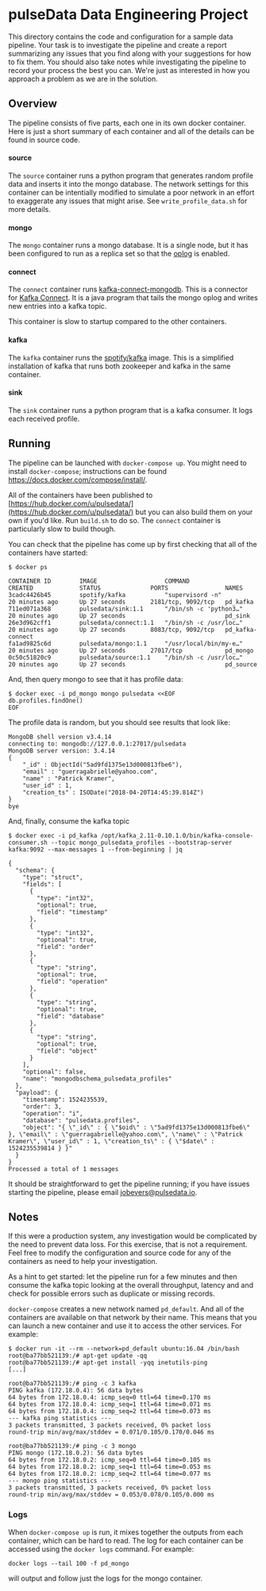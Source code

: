 # pulseData Data Engineering Project

This directory contains the code and configuration for a sample data
pipeline. Your task is to investigate the pipeline and create a report
summarizing any issues that you find along with your suggestions for
how to fix them. You should also take notes while investigating the
pipeline to record your process the best you can. We're just as
interested in how you approach a problem as we are in the solution.


## Overview

The pipeline consists of five parts, each one in its own docker
container. Here is just a short summary of each container and all of
the details can be found in source code.

#### source

The `source` container runs a python program that generates random
profile data and inserts it into the mongo database. The network
settings for this container can be intentially modified to simulate
a poor network in an effort to exaggerate any issues that might arise.
See `write_profile_data.sh` for more details.

#### mongo

The `mongo` container runs a mongo database. It is a single node, but
it has been configured to run as a replica set so that
the [oplog](https://docs.mongodb.com/v3.4/core/replica-set-oplog/) is
enabled.

#### connect

The `connect` container runs [kafka-connect-mongodb](https://github.com/DataReply/kafka-connect-mongodb).
This is a connector for [Kafka Connect](https://docs.confluent.io/current/connect/index.html).
It is a java program that tails the mongo oplog and writes new entries
into a kafka topic.

This container is slow to startup compared to the other containers.

#### kafka

The `kafka` container runs the
[spotify/kafka](https://github.com/spotify/docker-kafka) image.  This
is a simplified installation of kafka that runs both zookeeper and
kafka in the same container.

#### sink

The `sink` container runs a python program that is a kafka
consumer. It logs each received profile.


## Running

The pipeline can be launched with `docker-compose up`. You might need
to install `docker-compose`; instructions can be found
https://docs.docker.com/compose/install/.

All of the containers have been published to
[https://hub.docker.com/u/pulsedata/](https://hub.docker.com/u/pulsedata/)
but you can also build them on your own if you'd like. Run `build.sh`
to do so. The `connect` container is particularly slow to build
though.

You can check that the pipeline has come up by first checking that all
of the containers have started:

```
$ docker ps
```
```
CONTAINER ID        IMAGE                   COMMAND                  CREATED             STATUS              PORTS                NAMES
3cadc4426b45        spotify/kafka           "supervisord -n"         20 minutes ago      Up 27 seconds       2181/tcp, 9092/tcp   pd_kafka
711ed071a368        pulsedata/sink:1.1      "/bin/sh -c 'python3…"   20 minutes ago      Up 27 seconds                            pd_sink
26e3d962cff1        pulsedata/connect:1.1   "/bin/sh -c /usr/loc…"   20 minutes ago      Up 27 seconds       8083/tcp, 9092/tcp   pd_kafka-connect
fa1ad9825c6d        pulsedata/mongo:1.1     "/usr/local/bin/my-e…"   20 minutes ago      Up 27 seconds       27017/tcp            pd_mongo
0c50c51820c9        pulsedata/source:1.1    "/bin/sh -c /usr/loc…"   20 minutes ago      Up 27 seconds                            pd_source
```

And, then query mongo to see that it has profile data:
```
$ docker exec -i pd_mongo mongo pulsedata <<EOF
db.profiles.findOne()
EOF
```
The profile data is random, but you should see results that look like:
```
MongoDB shell version v3.4.14
connecting to: mongodb://127.0.0.1:27017/pulsedata
MongoDB server version: 3.4.14
{
	"_id" : ObjectId("5ad9fd1375e13d000813fbe6"),
	"email" : "guerragabrielle@yahoo.com",
	"name" : "Patrick Kramer",
	"user_id" : 1,
	"creation_ts" : ISODate("2018-04-20T14:45:39.814Z")
}
bye
```

And, finally, consume the kafka topic
```
$ docker exec -i pd_kafka /opt/kafka_2.11-0.10.1.0/bin/kafka-console-consumer.sh --topic mongo_pulsedata_profiles --bootstrap-server kafka:9092 --max-messages 1 --from-beginning | jq
```
```
{
  "schema": {
    "type": "struct",
    "fields": [
      {
        "type": "int32",
        "optional": true,
        "field": "timestamp"
      },
      {
        "type": "int32",
        "optional": true,
        "field": "order"
      },
      {
        "type": "string",
        "optional": true,
        "field": "operation"
      },
      {
        "type": "string",
        "optional": true,
        "field": "database"
      },
      {
        "type": "string",
        "optional": true,
        "field": "object"
      }
    ],
    "optional": false,
    "name": "mongodbschema_pulsedata_profiles"
  },
  "payload": {
    "timestamp": 1524235539,
    "order": 3,
    "operation": "i",
    "database": "pulsedata.profiles",
    "object": "{ \"_id\" : { \"$oid\" : \"5ad9fd1375e13d000813fbe6\" }, \"email\" : \"guerragabrielle@yahoo.com\", \"name\" : \"Patrick Kramer\", \"user_id\" : 1, \"creation_ts\" : { \"$date\" : 1524235539814 } }"
  }
}
Processed a total of 1 messages
```

It should be straightforward to get the pipeline running; if you have
issues starting the pipeline, please email jobevers@pulsedata.io.

## Notes

If this were a production system, any investigation would be
complicated by the need to prevent data loss. For this exercise, that
is not a requirement. Feel free to modify the configuration and source
code for any of the containers as need to help your investigation.

As a hint to get started: let the pipeline run for a few minutes and
then consume the kafka topic looking at the overall throughput,
latency and and check for possible errors such as duplicate or missing
records.

`docker-compose` creates a new network named `pd_default`. And all of
the containers are available on that network by their name. This means
that you can launch a new container and use it to access the other
services.  For example:

```
$ docker run -it --rm --network=pd_default ubuntu:16.04 /bin/bash
root@ba77bb521139:/# apt-get update -qq
root@ba77bb521139:/# apt-get install -yqq inetutils-ping
[...]

root@ba77bb521139:/# ping -c 3 kafka
PING kafka (172.18.0.4): 56 data bytes
64 bytes from 172.18.0.4: icmp_seq=0 ttl=64 time=0.170 ms
64 bytes from 172.18.0.4: icmp_seq=1 ttl=64 time=0.071 ms
64 bytes from 172.18.0.4: icmp_seq=2 ttl=64 time=0.073 ms
--- kafka ping statistics ---
3 packets transmitted, 3 packets received, 0% packet loss
round-trip min/avg/max/stddev = 0.071/0.105/0.170/0.046 ms

root@ba77bb521139:/# ping -c 3 mongo
PING mongo (172.18.0.2): 56 data bytes
64 bytes from 172.18.0.2: icmp_seq=0 ttl=64 time=0.105 ms
64 bytes from 172.18.0.2: icmp_seq=1 ttl=64 time=0.053 ms
64 bytes from 172.18.0.2: icmp_seq=2 ttl=64 time=0.077 ms
--- mongo ping statistics ---
3 packets transmitted, 3 packets received, 0% packet loss
round-trip min/avg/max/stddev = 0.053/0.078/0.105/0.000 ms
```

### Logs

When `docker-compose up` is run, it mixes together the outputs from
each container, which can be hard to read.  The log for each container can be
accessed using the `docker logs` command.  For example:

```
docker logs --tail 100 -f pd_mongo
```

will output and follow just the logs for the mongo container.
